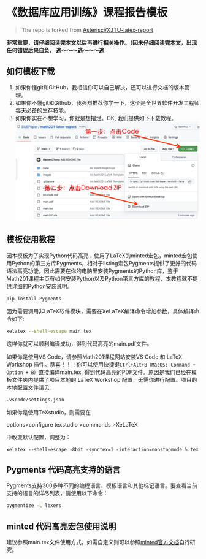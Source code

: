 # 《数据库应用训练》课程报告模板

> The repo is forked from [Asterisci/XJTU-latex-report](https://github.com/Asterisci/XJTU-latex-report)


**非常重要，请仔细阅读完本文以后再进行相关操作。（因未仔细阅读完本文，出现任何错误后果自负， 逃～～～逃～～～逃**

## 如何模板下载

1. 如果你懂git和GitHub，我相信你可以自己解决，还可以进行文档的版本管理。
2. 如果你不懂git和Github，我强烈推荐你学一下，这个是全世界软件开发工程师每天必备的生存技能。
3. 如果你实在不想学习，你就是想摆烂。OK, 我们提供如下下载教程。
![下载教程](./Readme.png)

## 模板使用教程

因本模板为了实现Python代码高亮，使用了LaTeX的minted宏包，minted宏包使用Python的第三方库Pygments，相对于listing宏包Pygments提供了更好的代码语法高亮功能。因此需要在你的电脑里安装Pygments的Python库，鉴于Math201课程主页有如何安装Python以及Python第三方库的教程，本教程就不提供详细的Python安装说明。

```python
pip install Pygments
```

因为需要调用非LaTeX软件模块，需要在XeLaTeX编译命令增加参数，具体编译命令如下:

```bash
xelatex --shell-escape main.tex
```
这样你就可以顺利编译成功，得到代码高亮的main.pdf文件。

如果你是使用VS Code，请参照Math201课程网站安装VS Code 和 LaTeX Workshop 插件。恭喜！！！你可以使用快捷键`Ctrl+Alt+B（MacOS: Command + Option + B）`直接编译main.tex, 得到代码高亮的PDF文件。原因是我们已经在模板文件夹内提供了项目本地的 LaTeX Workshop 配置，无需你进行配置。项目的本地配置文件请见:

```sh
.vscode/settings.json
```


如果你是使用TeXstudio，则需要在

options>configure texstudio >commands >XeLaTeX

中改变默认配置，调整为：

```
xelatex --shell-escape -8bit -synctex=1 -interaction=nonstopmode %.tex
```

## Pygments 代码高亮支持的语言

Pygments支持300多种不同的编程语言、模板语言和其他标记语言。要查看当前支持的语言的详尽列表，请使用以下命令：
```bash
pygmentize -L lexers
```

## minted 代码高亮宏包使用说明
建议参照main.tex文件使用方式，如需自定义则可以参照[minted官方文档](http://tug.ctan.org/macros/latex/contrib/minted/minted.pdf)自行研究。
